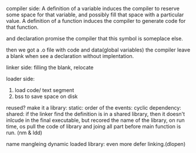 compiler side:
A definition of a variable induces the compiler to reserve some space for that variable, and possibly fill that space with a particular value.
A definition of a function induces the compiler to generate code for that function.

and declaration promise the compiler that this symbol is someplace else.

then we got a .o file with code and data(global variables)
the compiler leave a blank when see a declaration without implentation.

linker side:
filling the blank, relocate

loader side:
1. load code/ text segment
2. bss to save space on disk

reused? make it a library:
static: 
order of the events: cyclic dependency:
shared:
if the linker find the definition is in a shared library, then it doesn't inlcude in the final executable, but recored the name of the library, on run time, os pull the code of library and joing all part before main function is run. (nm & ldd)

name mangleing
dynamic loaded library: even more defer linking.(dlopen)